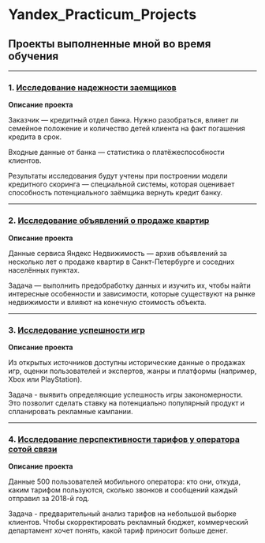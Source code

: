 # Yandex_Practicum_Projects
## Проекты выполненные мной во время обучения
____

### 1. [Исследование надежности заемщиков](https://github.com/egrkch/Yandex_Practicum_Projects/blob/main/Investigation%20of%20the%20reliability%20of%20borrowers.ipynb)
**Описание проекта**

Заказчик — кредитный отдел банка. Нужно разобраться, влияет ли семейное положение и количество детей клиента на факт погашения кредита в срок. 

Входные данные от банка — статистика о платёжеспособности клиентов.

Результаты исследования будут учтены при построении модели кредитного скоринга — специальной системы, которая оценивает способность потенциального заёмщика вернуть кредит банку.

___

### 2. [Исследование объявлений о продаже квартир](https://github.com/egrkch/Yandex_Practicum_Projects/blob/main/Research%20of%20ads%20for%20the%20sale%20of%20apartments.ipynb)
**Описание проекта**

Данные сервиса Яндекс Недвижимость — архив объявлений за несколько лет о продаже квартир в Санкт-Петербурге и соседних населённых пунктах.

Задача — выполнить предобработку данных и изучить их, чтобы найти интересные особенности и зависимости, которые существуют на рынке недвижимости и влияют на конечную стоимость объекта.

___

### 3. [Исследование успешности игр](https://github.com/egrkch/Yandex_Practicum_Projects/blob/main/Research%20on%20the%20success%20of%20games.ipynb)
**Описание проекта**

Из открытых источников доступны исторические данные о продажах игр, оценки пользователей и экспертов, жанры и платформы (например, Xbox или PlayStation).

Задача - выявить определяющие успешность игры закономерности. Это позволит сделать ставку на потенциально популярный продукт и спланировать рекламные кампании.

___

### 4. [Исследование перспективности тарифов у оператора сотой связи](https://github.com/egrkch/Yandex_Practicum_Projects/blob/main/Research%20on%20the%20prospects%20of%20mobile%20operators.ipynb)
**Описание проекта**

Данные 500 пользователей мобильного оператора: кто они, откуда, каким тарифом пользуются, сколько звонков и сообщений каждый отправил за 2018-й год.

Задача - предварительный анализ тарифов на небольшой выборке клиентов.  Чтобы скорректировать рекламный бюджет, коммерческий департамент хочет понять, какой тариф приносит больше денег.



